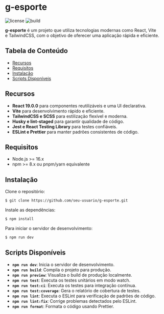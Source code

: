 # g-esporte

![license](https://img.shields.io/badge/license-MIT-blue.svg)
![build](https://img.shields.io/badge/build-passing-brightgreen.svg)

**g-esporte** é um projeto que utiliza tecnologias modernas como React, Vite e TailwindCSS, com o objetivo de oferecer uma aplicação rápida e eficiente.

## Tabela de Conteúdo

- [Recursos](#recursos)
- [Requisitos](#requisitos)
- [Instalação](#instalação)
- [Scripts Disponíveis](#scripts-disponíveis)

## Recursos

- **React 19.0.0** para componentes reutilizáveis e uma UI declarativa.
- **Vite** para desenvolvimento rápido e eficiente.
- **TailwindCSS e SCSS** para estilização flexível e moderna.
- **Husky e lint-staged** para garantir qualidade de código.
- **Jest e React Testing Library** para testes confiáveis.
- **ESLint e Prettier** para manter padrões consistentes de código.

## Requisitos

- Node.js >= 16.x
- npm >= 8.x ou pnpm/yarn equivalente

## Instalação

Clone o repositório:

```bash
$ git clone https://github.com/seu-usuario/g-esporte.git
```

Instale as dependências:

```bash
$ npm install
```

Para iniciar o servidor de desenvolvimento:

```bash
$ npm run dev
```

## Scripts Disponíveis

- **`npm run dev`**: Inicia o servidor de desenvolvimento.
- **`npm run build`**: Compila o projeto para produção.
- **`npm run preview`**: Visualiza o build de produção localmente.
- **`npm run test`**: Executa os testes unitários em modo watch.
- **`npm run test:ci`**: Executa os testes para integração contínua.
- **`npm run test:coverage`**: Gera o relatório de cobertura de testes.
- **`npm run lint`**: Executa o ESLint para verificação de padrões de código.
- **`npm run lint:fix`**: Corrige problemas detectados pelo ESLint.
- **`npm run format`**: Formata o código usando Prettier.

